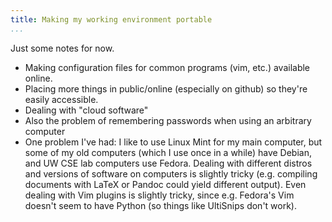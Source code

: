 ```yaml
---
title: Making my working environment portable
...
```


Just some notes for now.

- Making configuration files for common programs (vim, etc.) available online.
- Placing more things in public/online (especially on github) so they're easily accessible.
- Dealing with "cloud software"
- Also the problem of remembering passwords when using an arbitrary computer
- One problem I've had: I like to use Linux Mint for my main computer, but some of my old computers (which I use once in a while) have Debian, and UW CSE lab computers use Fedora.
Dealing with different distros and versions of software on computers is slightly tricky (e.g. compiling documents with LaTeX or Pandoc could yield different output).
Even dealing with Vim plugins is slightly tricky, since e.g. Fedora's Vim doesn't seem to have Python (so things like UltiSnips don't work).
